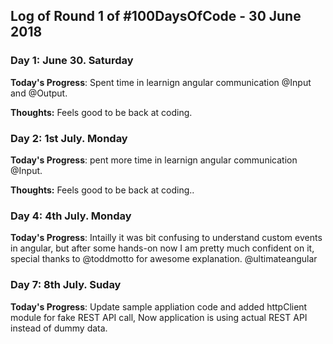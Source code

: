 
## Log of Round 1 of #100DaysOfCode - 30 June 2018

### Day 1: June 30. Saturday

**Today's Progress**: Spent time in learnign angular communication @Input and @Output.

**Thoughts:** Feels good to be back at coding.


### Day 2: 1st July. Monday

**Today's Progress**: pent more time in learnign angular communication @Input.

**Thoughts:** Feels good to be back at coding..

### Day 4: 4th July. Monday
**Today's Progress**: Intailly it was bit confusing to understand custom events in angular, but after some hands-on now I am pretty much confident on it, special thanks to @toddmotto for awesome explanation. @ultimateangular


### Day 7: 8th July. Suday
**Today's Progress**: Update sample appliation code and added httpClient module for fake REST API call, Now application is using actual REST API instead of dummy data.

